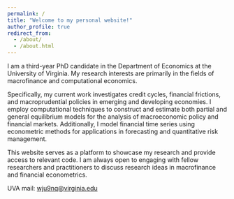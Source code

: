 ```yaml
---
permalink: /
title: "Welcome to my personal website!"
author_profile: true
redirect_from: 
  - /about/
  - /about.html
---
```


I am a third-year PhD candidate in the Department of Economics at the University of Virginia. My research interests are primarily in the fields of macrofinance and computational economics.

Specifically, my current work investigates credit cycles, financial frictions, and macroprudential policies in emerging and developing economies. I employ computational techniques to construct and estimate both partial and general equilibrium models for the analysis of macroeconomic policy and financial markets. Additionally, I model financial time series using econometric methods for applications in forecasting and quantitative risk management.

This website serves as a platform to showcase my research and provide access to relevant code. I am always open to engaging with fellow researchers and practitioners to discuss research ideas in macrofinance and financial econometrics.

UVA mail: [wju9nq@virginia.edu](wju9nq@virginia.edu)